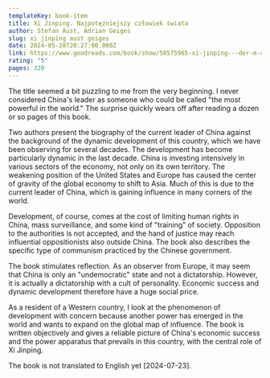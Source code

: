```yaml
---
templateKey: book-item
title: Xi Jinping. Najpotężniejszy człowiek świata
author: Stefan Aust, Adrian Geiges
slug: xi jinping aust geiges
date: 2024-05-28T20:27:00.000Z
link: https://www.goodreads.com/book/show/58575965-xi-jinping---der-m-chtigste-mann-der-welt?from_search=true&from_srp=true&qid=8f5u9M2QyQ&rank=2
rating: "5"
pages: 320
---
```

The title seemed a bit puzzling to me from the very beginning. I never considered China's leader as someone who could be called "the most powerful in the world." The surprise quickly wears off after reading a dozen or so pages of this book.

Two authors present the biography of the current leader of China against the background of the dynamic development of this country, which we have been observing for several decades. The development has become particularly dynamic in the last decade. China is investing intensively in various sectors of the economy, not only on its own territory. The weakening position of the United States and Europe has caused the center of gravity of the global economy to shift to Asia. Much of this is due to the current leader of China, which is gaining influence in many corners of the world.

Development, of course, comes at the cost of limiting human rights in China, mass surveillance, and some kind of "training" of society. Opposition to the authorities is not accepted, and the hand of justice may reach influential oppositionists also outside China. The book also describes the specific type of communism practiced by the Chinese government.

The book stimulates reflection. As an observer from Europe, it may seem that China is only an "undemocratic" state and not a dictatorship. However, it is actually a dictatorship with a cult of personality. Economic success and dynamic development therefore have a huge social price.

As a resident of a Western country, I look at the phenomenon of development with concern because another power has emerged in the world and wants to expand on the global map of influence.
The book is written objectively and gives a reliable picture of China's economic success and the power apparatus that prevails in this country, with the central role of Xi Jinping.

The book is not translated to English yet [2024-07-23].
